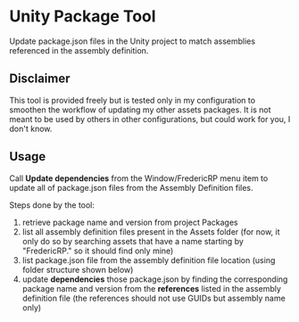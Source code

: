 # Unity Package Tool

Update package.json files in the Unity project to match assemblies referenced in the assembly definition.

## Disclaimer

This tool is provided freely but is tested only in my configuration to smoothen the workflow of updating my other assets packages. It is not meant to be used by others in other configurations, but could work for you, I don't know.

## Usage

Call **Update dependencies** from the Window/FredericRP menu item to update all of package.json files from the Assembly Definition files.

Steps done by the tool:
1. retrieve package name and version from project Packages
2. list all assembly definition files present in the Assets folder (for now, it only do so by searching assets that have a name starting by "FredericRP." so it should find only mine)
3. list package.json file from the assembly definition file location (using folder structure shown below)
4. update **dependencies** those package.json by finding the corresponding package name and version from the **references** listed in the assembly definition file (the references should not use GUIDs but assembly name only)
